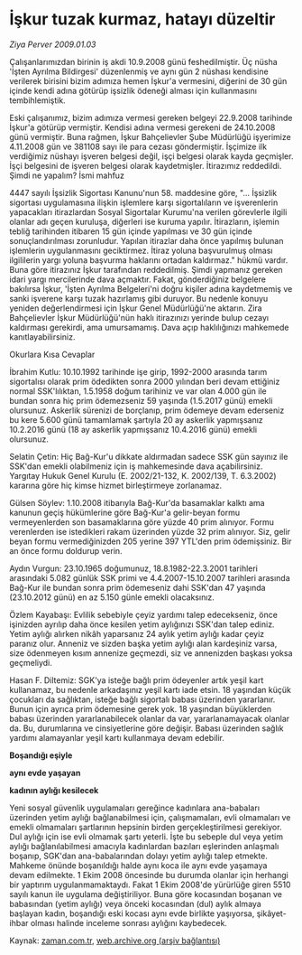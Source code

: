 # İşkur tuzak kurmaz, hatayı düzeltir

*Ziya Perver 2009.01.03*

<tr><td class="metin" colspan="2" style="padding-top: 20px; padding-left: 5px; ">Çalışanlarımızdan birinin iş akdi 10.9.2008 günü feshedilmiştir. Üç nüsha 'İşten Ayrılma Bildirgesi' düzenlenmiş ve aynı gün 2 nüshası kendisine verilerek birisini bizim adımıza hemen İşkur'a vermesini, diğerini de 30 gün içinde kendi adına götürüp işsizlik ödeneği alması için kullanmasını tembihlemiştik.</td></tr><tr><td class="metin" colspan="2" style="padding-top: 20px; padding-left: 5px; "><p> Eski çalışanımız, bizim adımıza vermesi gereken belgeyi 22.9.2008 tarihinde İşkur'a götürüp vermiştir. Kendisi adına vermesi gerekeni de 24.10.2008 günü vermiştir. Buna rağmen, İşkur Bahçelievler Şube Müdürlüğü işyerimize 4.11.2008 gün ve 381108 sayı ile para cezası göndermiştir. İşçimize ilk verdiğimiz nüshayı işveren belgesi değil, işçi belgesi olarak kayda geçmişler. İşçi belgesini de işveren belgesi olarak kaydetmişler. İtirazımız reddedildi. Şimdi ne yapalım? İsmi mahfuz
<p>4447 sayılı İşsizlik Sigortası Kanunu'nun 58. maddesine göre, "... İşsizlik sigortası uygulamasına ilişkin işlemlere karşı sigortalıların ve işverenlerin yapacakları itirazlardan Sosyal Sigortalar Kurumu'na verilen görevlerle ilgili olanlar adı geçen kuruluşa, diğerleri ise kuruma yapılır. İtirazların, işlemin tebliğ tarihinden itibaren 15 gün içinde yapılması ve 30 gün içinde sonuçlandırılması zorunludur. Yapılan itirazlar daha önce yapılmış bulunan işlemlerin uygulanmasını geciktirmez. İtiraz yoluna başvurulmuş olması ilgililerin yargı yoluna başvurma haklarını ortadan kaldırmaz." hükmü vardır. Buna göre itirazınız İşkur tarafından reddedilmiş. Şimdi yapmanız gereken idari yargı mercilerinde dava açmaktır. Fakat, gönderdiğiniz belgelere bakılırsa İşkur, 'İşten Ayrılma Belgeleri'ni doğru kişiler adına kaydetmemiş ve sanki işverene karşı tuzak hazırlamış gibi duruyor. Bu nedenle konuyu yeniden değerlendirmesi için İşkur Genel Müdürlüğü'ne aktarın. Zira Bahçelievler İşkur Müdürlüğü'nün haklı itirazınızı yerinde bulup cezayı kaldırması gerekirdi, ama umursamamış. Dava açıp haklılığınızı mahkemede kanıtlayabilirsiniz.
<p>Okurlara Kısa Cevaplar
<p>İbrahim Kutlu: 10.10.1992 tarihinde işe girip, 1992-2000 arasında tarım sigortalısı olarak prim ödedikten sonra 2000 yılından beri devam ettiğiniz normal SSK'lılıktan, 1.5.1958 doğum tarihiniz ve var olan 4.000 gün ile bundan sonra hiç prim ödemezseniz 59 yaşında (1.5.2017 günü) emekli olursunuz. Askerlik sürenizi de borçlanıp, prim ödemeye devam ederseniz bu kere 5.600 günü tamamlamak şartıyla 20 ay askerlik yapmışsanız 10.2.2016 günü (18 ay askerlik yapmışsanız 10.4.2016 günü) emekli olursunuz. 
<p>Selatin Çetin: Hiç Bağ-Kur'u dikkate aldırmadan sadece SSK gün sayınız ile SSK'dan emekli olabilmeniz için iş mahkemesinde dava açabilirsiniz. Yargıtay Hukuk Genel Kurulu (E. 2002/21-132, K. 2002/139, T. 6.3.2002) kararına göre hiç kimse hizmet birleştirmeye zorlanamaz. 
<p>Gülsen Söylev: 1.10.2008 itibarıyla Bağ-Kur'da basamaklar kalktı ama kanunun geçiş hükümlerine göre Bağ-Kur'a gelir-beyan formu vermeyenlerden son basamaklarına göre yüzde 40 prim alınıyor. Formu verenlerden ise istedikleri rakam üzerinden yüzde 32 prim alınıyor. Siz, gelir beyan formu vermediğinizden 205 yerine 397 YTL'den prim ödemişsiniz. Bir an önce formu doldurup verin.
<p>Aydın Vurgun: 23.10.1965 doğumunuz, 18.8.1982-22.3.2001 tarihleri arasındaki 5.082 günlük SSK primi ve 4.4.2007-15.10.2007 tarihleri arasında Bağ-Kur ile bundan sonra prim ödemeseniz dahi SSK'dan 47 yaşında (23.10.2012 günü) en az 5.150 günle emekli olacaksınız. 
<p>Özlem Kayabaşı: Evlilik sebebiyle çeyiz yardımı talep edecekseniz, önce işinizden ayrılıp daha önce kesilen yetim aylığınızı SSK'dan talep ediniz. Yetim aylığı alırken nikâh yaparsanız 24 aylık yetim aylığı kadar çeyiz paranız olur. Anneniz ve sizden başka yetim aylığı alan kardeşiniz varsa, size ödenmeyen kısım annenize geçmezdi, siz ve annenizden başkası yoksa geçmeliydi.
<p>Hasan F. Diltemiz: SGK'ya isteğe bağlı prim ödeyenler artık yeşil kart kullanamaz, bu nedenle arkadaşınız yeşil kartı iade etsin. 18 yaşından küçük çocukları da sağlıktan, isteğe bağlı sigortalı babası üzerinden yararlanır. Bunun için ayrıca prim ödemesine gerek yok. 18 yaşından büyüklerden babası üzerinden yararlanabilecek olanlar da var, yararlanamayacak olanlar da. Bu, durumlarına ve cinsiyetlerine göre değişir. Babası üzerinden sağlık yardımı alamayanlar yeşil kartı kullanmaya devam edebilir. 
<p><b>Boşandığı eşiyle 
<p>aynı evde yaşayan 
<p>kadının aylığı kesilecek</p></p></b>
<p>Yeni sosyal güvenlik uygulamaları gereğince kadınlara ana-babaları üzerinden yetim aylığı bağlanabilmesi için, çalışmamaları, evli olmamaları ve emekli olmamaları şartlarının hepsinin birden gerçekleştirilmesi gerekiyor. Dul aylığı için ise evli olmamak şartı yeterli. İşte bu sebeple dul veya yetim aylığı bağlanılabilmesi amacıyla kadınlardan bazıları eşlerinden anlaşmalı boşanıp, SGK'dan ana-babalarından dolayı yetim aylığı talep etmekte. Mahkeme önünde boşanıldığı halde aynı koca ile aynı evde yaşamaya devam edilmekte. 1 Ekim 2008 öncesinde bu durumda olanlar için herhangi bir yaptırım uygulanmamaktaydı. Fakat 1 Ekim 2008'de yürürlüğe giren 5510 sayılı kanun ile uygulama değiştiriliyor. Buna göre kocasından boşanan ve babasından (yetim aylığı) veya önceki kocasından (dul) aylık almaya başlayan kadın, boşandığı eski kocası aynı evde birlikte yaşıyorsa, şikâyet-ihbar olması halinde inceleme sonrası aylığını kaybedecek.<br/></p></p></p></p></p></p></p></p></p></p></p></td></tr>

Kaynak: [zaman.com.tr](http://zaman.com.tr/yazar.do?yazino=791223), [web.archive.org (arşiv bağlantısı)](http://web.archive.org/web/20100514052910/http://www.zaman.com.tr:80/yazar.do?yazino=791223)

